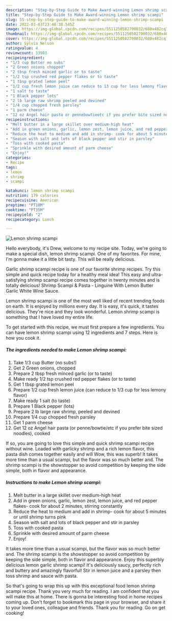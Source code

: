 ```yaml
---
description: "Step-by-Step Guide to Make Award-winning Lemon shrimp scampi"
title: "Step-by-Step Guide to Make Award-winning Lemon shrimp scampi"
slug: 55-step-by-step-guide-to-make-award-winning-lemon-shrimp-scampi
date: 2022-03-03T23:40:38.545Z
image: https://img-global.cpcdn.com/recipes/5511250582700032/680x482cq70/lemon-shrimp-scampi-recipe-main-photo.jpg
thumbnail: https://img-global.cpcdn.com/recipes/5511250582700032/680x482cq70/lemon-shrimp-scampi-recipe-main-photo.jpg
cover: https://img-global.cpcdn.com/recipes/5511250582700032/680x482cq70/lemon-shrimp-scampi-recipe-main-photo.jpg
author: Sylvia Nelson
ratingvalue: 4
reviewcount: 33983
recipeingredient:
- "1/3 cup Butter no subs"
- "2 Green onions chopped"
- "2 tbsp fresh minced garlic or to taste"
- "1/2 tsp crushed red pepper flakes or to taste"
- "1 tbsp grated lemon peel"
- "1/2 cup fresh lemon juice can reduce to 13 cup for less lemony flavor"
- "1 salt to taste"
- "1 Black pepper lots"
- "2 lb large raw shrimp peeled and devined"
- "1/4 cup chopped fresh parsley"
- "1 parm cheese"
- "12 oz Angel hair pasta or pennebowtieetc if you prefer bite sized noodles cooked"
recipeinstructions:
- "Melt butter in a large skillet over medium-high heat"
- "Add in green onions, garlic, lemon zest, lemon juice, and red pepper flakes- cook for about 2 minutes, stirring constantly"
- "Reduce the heat to medium and add in shrimp- cook for about 5 minutes or until shrimp turns pink"
- "Season with salt and lots of black pepper and stir in parsley"
- "Toss with cooked pasta"
- "Sprinkle with desired amount of parm cheese"
- "Enjoy!"
categories:
- Recipe
tags:
- lemon
- shrimp
- scampi

katakunci: lemon shrimp scampi 
nutrition: 179 calories
recipecuisine: American
preptime: "PT18M"
cooktime: "PT35M"
recipeyield: "2"
recipecategory: Lunch

---
```



![Lemon shrimp scampi](https://img-global.cpcdn.com/recipes/5511250582700032/680x482cq70/lemon-shrimp-scampi-recipe-main-photo.jpg)

Hello everybody, it's Drew, welcome to my recipe site. Today, we're going to make a special dish, lemon shrimp scampi. One of my favorites. For mine, I'm gonna make it a little bit tasty. This will be really delicious.

Garlic shrimp scampi recipe is one of our favorite shrimp recipes. Try this simple and quick recipe today for a healthy meal idea! This easy and ultra-satisfying shrimp scampi recipe comes together in twenty minutes and is totally delicious! Shrimp Scampi &amp; Pasta - Linguine With Lemon Butter Garlic White Wine Sauce.

Lemon shrimp scampi is one of the most well liked of recent trending foods on earth. It is enjoyed by millions every day. It is easy, it's quick, it tastes delicious. They're nice and they look wonderful. Lemon shrimp scampi is something that I have loved my entire life.


To get started with this recipe, we must first prepare a few ingredients. You can have lemon shrimp scampi using 12 ingredients and 7 steps. Here is how you cook it.

<!--inarticleads1-->

##### The ingredients needed to make Lemon shrimp scampi:

1. Take 1/3 cup Butter (no subs!)
1. Get 2 Green onions, chopped
1. Prepare 2 tbsp fresh minced garlic (or to taste)
1. Make ready 1/2 tsp crushed red pepper flakes (or to taste)
1. Get 1 tbsp grated lemon peel
1. Prepare 1/2 cup fresh lemon juice (can reduce to 1/3 cup for less lemony flavor)
1. Make ready 1 salt (to taste)
1. Prepare 1 Black pepper (lots)
1. Prepare 2 lb large raw shrimp, peeled and devined
1. Prepare 1/4 cup chopped fresh parsley
1. Get 1 parm cheese
1. Get 12 oz Angel hair pasta (or penne/bowtie/etc if you prefer bite sized noodles), cooked


If so, you are going to love this simple and quick shrimp scampi recipe without wine. Loaded with garlicky shrimp and a rich lemon flavor, this pasta dish comes together easily and will Wow, this was superb! It takes more time than a usual scampi, but the flavor was so much better and. The shrimp scampi is the showstopper so avoid competition by keeping the side simple, both in flavor and appearance. 

<!--inarticleads2-->

##### Instructions to make Lemon shrimp scampi:

1. Melt butter in a large skillet over medium-high heat
1. Add in green onions, garlic, lemon zest, lemon juice, and red pepper flakes- cook for about 2 minutes, stirring constantly
1. Reduce the heat to medium and add in shrimp- cook for about 5 minutes or until shrimp turns pink
1. Season with salt and lots of black pepper and stir in parsley
1. Toss with cooked pasta
1. Sprinkle with desired amount of parm cheese
1. Enjoy!


It takes more time than a usual scampi, but the flavor was so much better and. The shrimp scampi is the showstopper so avoid competition by keeping the side simple, both in flavor and appearance. Enjoy this superbly delicious lemon garlic shrimp scampi! It&#39;s deliciously saucy, perfectly rich and buttery and amazingly flavorful! Stir in lemon juice and a parsley then toss shrimp and sauce with pasta. 

So that's going to wrap this up with this exceptional food lemon shrimp scampi recipe. Thank you very much for reading. I am confident that you will make this at home. There is gonna be interesting food in home recipes coming up. Don't forget to bookmark this page in your browser, and share it to your loved ones, colleague and friends. Thank you for reading. Go on get cooking!
